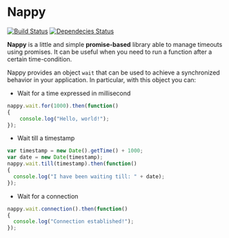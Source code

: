 # Nappy

[![Build Status](https://travis-ci.org/rainvg/nappy.svg?branch=master)](https://travis-ci.org/rainvg/nappy)
[![Dependecies Status](https://david-dm.org/rainvg/nappy.svg)](https://david-dm.org)
​

**Nappy** is a little and simple **promise-based** library able to manage timeouts using promises.
It can be useful when you need to run a function after a certain time-condition.

Nappy provides an object `wait` that can be used to achieve a synchronized behavior in your application.
In particular, with this object you can:

*  Wait for a time expressed in millisecond
``` javascript
nappy.wait.for(1000).then(function()
{
    console.log("Hello, world!");
});
```
* Wait till a timestamp​
``` javascript
var timestamp = new Date().getTime() + 1000;
var date = new Date(timestamp);
nappy.wait.till(timestamp).then(function()
{
  console.log("I have been waiting till: " + date);
});
```

* Wait for a connection
​
``` javascript
nappy.wait.connection().then(function()
{
  console.log("Connection established!");
});
```
